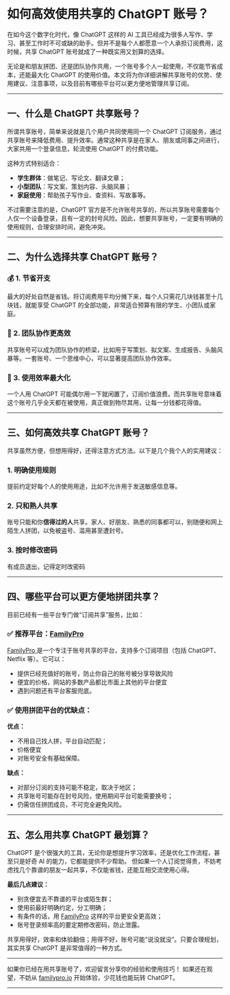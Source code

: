 
# 如何高效使用共享的 ChatGPT 账号？

在如今这个数字化时代，像 ChatGPT 这样的 AI 工具已经成为很多人写作、学习、甚至工作时不可或缺的助手。但并不是每个人都愿意一个人承担订阅费用，这时候，共享 ChatGPT 账号就成了一种既实用又划算的选择。

无论是和朋友拼团、还是团队协作共用，一个账号多个人一起使用，不仅能节省成本，还能最大化 ChatGPT 的使用价值。本文将为你详细讲解共享账号的优势、使用建议、注意事项，以及目前有哪些平台可以更方便地管理共享订阅。


---

## 一、什么是 ChatGPT 共享账号？

所谓共享账号，简单来说就是几个用户共同使用同一个 ChatGPT 订阅服务，通过共享账号来降低费用、提升效率。通常这种共享是在家人、朋友或同事之间进行，大家共用一个登录信息，轮流使用 ChatGPT 的付费功能。

这种方式特别适合：

* **学生群体**：做笔记、写论文、翻译文章；
* **小型团队**：写文案、策划内容、头脑风暴；
* **家庭使用**：帮助孩子写作业、查资料、写故事等。

不过需要注意的是，ChatGPT 官方是不允许账号共享的，所以共享账号需要每个人仅一个设备登录，且有一定的封号风险。因此，想要共享账号，一定要有明确的使用规则，合理安排时间，避免冲突。

---

## 二、为什么选择共享 ChatGPT 账号？

### 💰 1. 节省开支

最大的好处自然是省钱。将订阅费用平均分摊下来，每个人只需花几块钱甚至十几块钱，就能享受 ChatGPT 的全部功能，非常适合预算有限的学生、小团队或家庭。

### 🤝 2. 团队协作更高效

共享账号可以成为团队协作的桥梁，比如用于写策划、拟文案、生成报告、头脑风暴等。一套账号、一个思维中心，可以显著提高团队协作效率。

### 🚀 3. 使用效率最大化

一个人用 ChatGPT 可能偶尔用一下就闲置了，订阅价值浪费。而共享账号意味着这个账号几乎全天都在被使用，真正做到物尽其用，让每一分钱都花得值。

---

## 三、如何高效共享 ChatGPT 账号？

共享虽然方便，但想用得好，还得注意方式方法。以下是几个我个人的实用建议：

### 1. 明确使用规则

提前约定好每个人的使用用途，比如不允许用于发送敏感信息等。

### 2. 只和熟人共享

账号只能和你**信得过的人**共享。家人、好朋友、熟悉的同事都可以，别随便和网上陌生人拼团，以免被盗号、滥用甚至遭封号。

### 3. 按时修改密码

有成员退出，记得定时改密码

---

## 四、哪些平台可以更方便地拼团共享？

目前已经有一些平台专门做“订阅共享”服务，比如：

### ✅ 推荐平台：[FamilyPro](https://familypro.io?invite=IW062920)


[FamilyPro ](https://familypro.io?invite=IW062920)是一个专注于账号共享的平台，支持多个订阅项目（包括 ChatGPT、Netflix 等）。它可以：

* 提供已经充值好的账号，防止你自己的账号被分享导致风险
* 便宜的价格，网站的多数产品都比市面上其他的平台便宜
* 遇到问题还有平台客服兜底。

### ✅ 使用拼团平台的优缺点：

**优点：**

* 不用自己找人拼，平台自动匹配；
* 价格便宜
* 对账号安全有基础保障。

**缺点：**

* 对部分订阅的支持可能不稳定，取决于地区；
* 共享账号可能存在封号风险，使用期间平台可能需要换号；
* 仍需信任拼团成员，不可完全避免风险。

---

## 五、怎么用共享 ChatGPT 最划算？

ChatGPT 是个很强大的工具，无论你是想提升学习效率，还是优化工作流程，甚至只是好奇 AI 的能力，它都能提供不少帮助。
但如果一个人订阅觉得贵，不妨考虑找几个靠谱的朋友一起共享，不仅能省钱，还能互相交流使用心得。

**最后几点建议：**

* 别贪便宜去不靠谱的平台或陌生群；
* 使用前最好明确约定，分工明确；
* 有条件的话，用 [FamilyPro](https://familypro.io?invite=IW062920) 这样的平台更安全更高效；
* 账号登录频率高的要定期修改密码，防止泄露。

共享用得好，效率和体验翻倍；用得不好，账号可能“说没就没”。只要合理规划，其实共享 ChatGPT 是非常值得的一种方式。

---

如果你已经在用共享账号了，欢迎留言分享你的经验和使用技巧！
如果还在观望，不妨从 [familypro.io](https://familypro.io?invite=IW062920) 开始体验，少花钱也能玩转 ChatGPT。

---
